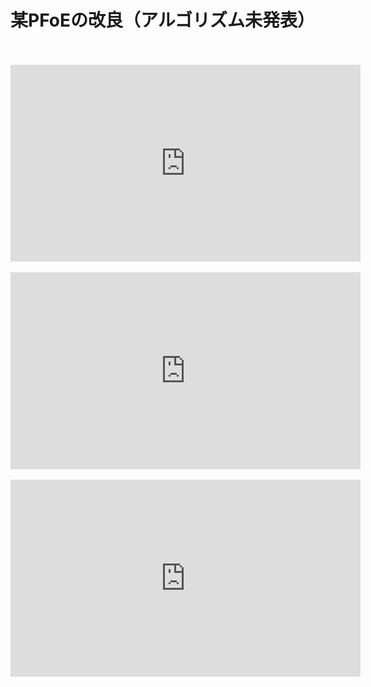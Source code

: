 # 某PFoEの改良（アルゴリズム未発表）
<br />
<br />
<iframe width="560" height="315" src="https://www.youtube.com/embed/zm0gP6o09lM" frameborder="0" allowfullscreen></iframe><br />
<br />
<iframe width="560" height="315" src="https://www.youtube.com/embed/0JTNi0STv3Q" frameborder="0" allowfullscreen></iframe><br />
<br />
<iframe width="560" height="315" src="https://www.youtube.com/embed/zWNELEoIrQI" frameborder="0" allowfullscreen></iframe><br />
<br />

